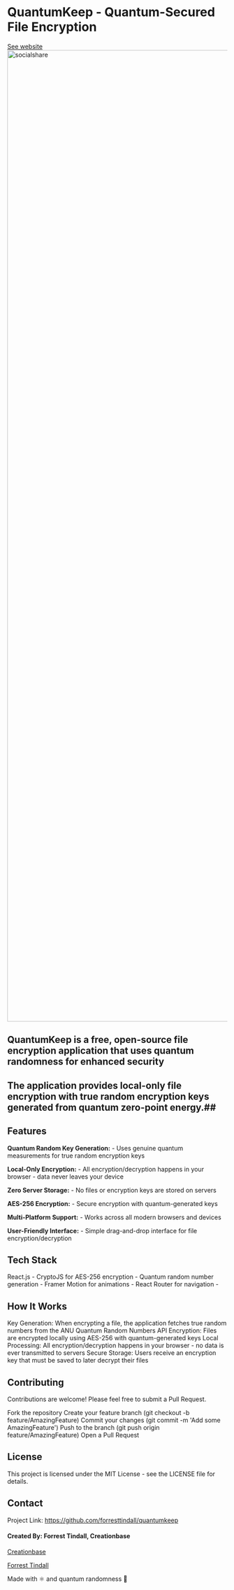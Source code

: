 # QuantumKeep - Quantum-Secured File Encryption
[See website](https://www.quantumkeep.io)
<img width="2222" alt="socialshare" src="https://github.com/user-attachments/assets/c3417b33-3503-41d8-b846-79564b6f0817" />


## QuantumKeep is a free, open-source file encryption application that uses quantum randomness for enhanced security ##

## The application provides local-only file encryption with true random encryption keys generated from quantum zero-point energy.##



## Features

**Quantum Random Key Generation:** - Uses genuine quantum measurements for true random encryption keys

**Local-Only Encryption:** - All encryption/decryption happens in your browser - data never leaves your device

**Zero Server Storage:** - No files or encryption keys are stored on servers

**AES-256 Encryption:** - Secure encryption with quantum-generated keys

**Multi-Platform Support:** - Works across all modern browsers and devices

**User-Friendly Interface:** - Simple drag-and-drop interface for file encryption/decryption


## Tech Stack

React.js - 
CryptoJS for AES-256 encryption - 
Quantum random number generation - 
Framer Motion for animations - 
React Router for navigation - 


## How It Works

Key Generation: When encrypting a file, the application fetches true random numbers from the ANU Quantum Random Numbers API
Encryption: Files are encrypted locally using AES-256 with quantum-generated keys
Local Processing: All encryption/decryption happens in your browser - no data is ever transmitted to servers
Secure Storage: Users receive an encryption key that must be saved to later decrypt their files


## Contributing
Contributions are welcome! Please feel free to submit a Pull Request.

Fork the repository
Create your feature branch (git checkout -b feature/AmazingFeature)
Commit your changes (git commit -m 'Add some AmazingFeature')
Push to the branch (git push origin feature/AmazingFeature)
Open a Pull Request


## License
This project is licensed under the MIT License - see the LICENSE file for details.



## Contact
Project Link: https://github.com/forresttindall/quantumkeep


#### Created By: Forrest Tindall, Creationbase
[Creationbase](https://www.creationbase.io)

[Forrest Tindall](https://forresttindall.dev/links)

Made with ⚛️ and quantum randomness 🎲
